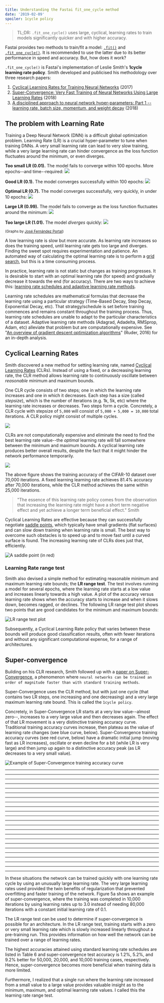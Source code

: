 ```yaml
---
title: Understanding the Fastai fit_one_cycle method
date: '2019-02-09'
spoiler: 1cycle policy
---
```


> TL;DR: `.fit_one_cycle()` uses large, cyclical, learning rates to train models significantly quicker and with higher accuracy.

Fastai provides two methods to train/fit a model: [`.fit()`](https://docs.fast.ai/basic_train.html#Learner.fit) and [`.fit_one_cycle()`](https://docs.fast.ai/basic_train.html#fit_one_cycle). It is recommended to use the latter due to its better performance in speed and accuracy. But, how does it work?

`.fit_one_cycle()` is Fastai's implementation of Leslie Smith's **1cycle learning rate policy**. Smith developed and publicised his methodology over three research papers:

1. [Cyclical Learning Rates for Training Neural Networks](http://arxiv.org/abs/1506.01186) (2017)
2. [Super-Convergence: Very Fast Training of Neural Networks Using Large Learning Rates](http://arxiv.org/abs/1708.07120) (2018)
3. [A disciplined approach to neural network hyper-parameters: Part 1 -- learning rate, batch size, momentum, and weight decay](http://arxiv.org/abs/1803.09820) (2018)

## The problem with Learning Rate

Training a Deep Neural Network (DNN) is a difficult global optimization problem. Learning Rate (LR) is a crucial hyper-parameter to tune when training DNNs. A very small learning rate can lead to very slow training, while a very large learning rate can hinder convergence as the loss function fluctuates around the minimum, or even diverges.

**Too small LR (0.01).** The model fails to converge within 100 epochs. More epochs--and time--required:
![](lr_low.gif)

**Good LR (0.1).** The model converges successfully within 100 epochs:
![](lr_good.gif)

**Optimal LR (0.7).** The model converges successfully, very quickly, in under 10 epochs:
![](lr_optimal.gif)

**Large LR (0.99).** The model fails to converge as the loss function fluctuates around the minimum:
![](lr_large.gif)

**Too large LR (1.01).** The model _diverges_ quickly:
![](lr_too_large.gif)

<small>(Graphs by [José Fernández Portal](https://forums.fast.ai/t/share-your-work-here/27676/300))</small>

A low learning rate is slow but more accurate. As learning rate increases so does the training speed, until learning rate gets too large and diverges. Finding the sweet spot requires experimentation and patience. An automated way of calculating the optimal learning rate is to perform a [grid search](https://en.wikipedia.org/wiki/Hyperparameter_optimization#Grid_search), but this is a time consuming process.

In practice, learning rate is not static but changes as training progresses. It is desirable to start with an optimal learning rate (for speed) and gradually decrease it towards the end (for accuracy). There are two ways to achieve this: [learning rate schedules and adaptive learning rate methods](https://towardsdatascience.com/learning-rate-schedules-and-adaptive-learning-rate-methods-for-deep-learning-2c8f433990d1).

Learning rate schedules are mathematical formulas that decrease the learning rate using a particular strategy (Time-Based Decay, Step Decay, Exponential Decay, etc). That strategy/schedule is set before training commences and remains constant throughout the training process. Thus, learning rate schedules are unable to adapt to the particular characteristics of a dataset. Adaptive learning rate methods (Adagrad, Adadelta, RMSprop, Adam, etc) alleviate that problem but are computationally expensive. See "[An overview of gradient descent optimization algorithms](http://arxiv.org/abs/1609.04747)" (Ruder, 2016) for an in-depth analysis.

## Cyclical Learning Rates

Smith discovered a new method for setting learning rate, named [Cyclical Learning Rates](http://arxiv.org/abs/1506.01186) (CLRs). Instead of using a fixed, or a decreasing learning rate, the CLR method allows learning rate to continuously oscillate between _reasonable_ minimum and maximum bounds.

One CLR cycle consists of two steps; one in which the learning rate increases and one in which it decreases. Each step has a size (called _stepsize_), which is the number of iterations (e.g. 1k, 5k, etc) where the learning rate increases or decreases. Two steps form a cycle. Concretely, a CLR cycle with stepsize of `5,000` will consist of `5,000 + 5,000 = 10,000` total iterations. A CLR policy might consist of multiple cycles.

![](triangularWindow.png)

CLRs are not computationally expensive and eliminate the need to find the best learning rate value--the _optimal_ learning rate will fall somewhere between the minimum and maximum bounds. A cyclical learning rate produces better overall results, despite the fact that it might hinder the network performance temporarily.

![](cifar_LR.jpg)

The above figure shows the training accuracy of the CIFAR-10 dataset over 70,000 iterations. A fixed learning learning rate achieves 81.4% accuracy after 70,000 iterations, while the CLR method achieves the same within 25,000 iterations.

> "The essence of this learning rate policy comes from the observation that increasing the learning rate might have a short term negative effect and yet achieve a longer term beneficial effect." Smith

Cyclical Learning Rates are effective because they can successfully negotiate [saddle points](https://en.wikipedia.org/wiki/Saddle_point), which typically have small gradients (flat surfaces) and can slow down training when learning rate is small. The best way to overcome such obstacles is to speed up and to move fast until a curved surface is found. The increasing learning rate of CLRs does just that, efficiently.

![](saddle_point.png 'A saddle point (in red)')

### Learning Rate range test

Smith also devised a simple method for estimating reasonable minimum and maximum learning rate bounds; the **LR range test**. The test involves running a model for several epochs, where the learning rate starts at a low value and increases linearly towards a high value. A plot of the accuracy versus learning rate shows when the accuracy starts to increase and when it slows down, becomes ragged, or declines. The following LR range test plot shows two points that are good candidates for the minimum and maximum bounds:

![](normalRangeTest.png 'LR range test plot')

Subsequently, a Cyclical Learning Rate policy that varies between these bounds will produce good classification results, often with fewer iterations and without any significant computational expense, for a range of architectures.

## Super-convergence

Building on his CLR research, Smith followed up with a [paper on Super-Convergence](http://arxiv.org/abs/1708.07120), a phenomenon where `neural networks can be trained an order of magnitude faster than with standard training methods`.

Super-Convergence uses the CLR method, but with just one cycle (that contains two LR steps, one increasing and one decreasing) and a very large maximum learning rate bound. This is called the `1cycle policy`.

Concretely, in Super-Convergence LR starts at a very low value--almost zero--, increases to a very large value and then decreases again. The effect of that LR movement is a very distinctive training accuracy curve. Traditional training accuracy curves increase, then plateau as the value of learning rate changes (see blue curve, below). Super-Convergence training accuracy curves (see red curve, below) have a dramatic initial jump (moving fast as LR increases), oscillate or even decline for a bit (while LR is very large) and then jump up again to a distinctive accuracy peak (as LR decreases to a very small value).

![](LRvsCLRresnet56.png 'Example of Super-Convergence training accuracy curve')

---

---

---

---

---

---

---

---

---

---

---

---

---

---

---

---

---

---

---

---

---

---

---

In these situations the network can be trained quickly with one learning rate cycle by using an unusually large learning rate. The very large learning rates used provided the twin benefits of regularization that prevented overfitting and faster training of the network. Figure 5a shows an example of super-convergence, where the training was completed in 10,000 iterations by using learning rates up to 3.0 instead of needing 80,000 iterations with a constant initial learning rate of 0.1.

The LR range test can be used to determine if super-convergence is possible for an architecture. In the LR range test, training starts with a zero or very small learning rate which is slowly increased linearly throughout a pre-training run. This provides information on how well the network can be trained over a range of learning rates.

The highest accuracies attained using standard learning rate schedules are listed in Table 6 and super-convergence test accuracy is 1.2%, 5.2%, and 9.2% better for 50,000, 20,000, and 10,000 training cases, respectively. Hence, super-convergence becomes more beneficial when training data is more limited.

Furthermore, I realized that a single run where the learning rate increased from a small value to a large value provides valuable insight as to the minimum, maximum, and optimal learning rate values. I called this the learning rate range test.
